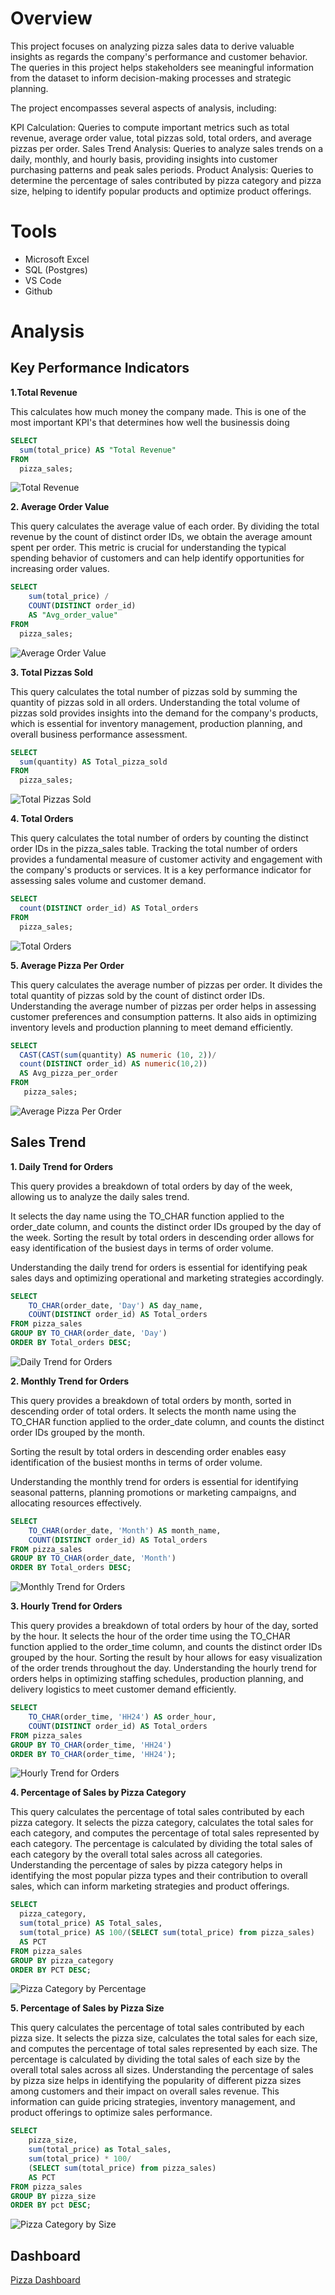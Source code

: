 # Overview

This project focuses on analyzing pizza sales data to derive valuable insights as regards the company's performance and customer behavior. The queries in this project helps stakeholders see meaningful information from the dataset to inform decision-making processes and strategic planning.

The project encompasses several aspects of analysis, including:

KPI Calculation: Queries to compute important metrics such as total revenue, average order value, total pizzas sold, total orders, and average pizzas per order.
Sales Trend Analysis: Queries to analyze sales trends on a daily, monthly, and hourly basis, providing insights into customer purchasing patterns and peak sales periods.
Product Analysis: Queries to determine the percentage of sales contributed by pizza category and pizza size, helping to identify popular products and optimize product offerings.

# Tools

- Microsoft Excel
- SQL (Postgres)
- VS Code
- Github

# Analysis

## Key Performance Indicators

**1.Total Revenue**

This calculates how much money the company made. This is one of the most important KPI's that determines how well the businessis doing

```sql
SELECT
  sum(total_price) AS "Total Revenue"
FROM
  pizza_sales;
```

![Total Revenue](assets/Total%20Revenue.png)

**2. Average Order Value**

This query calculates the average value of each order. By dividing the total revenue by the count of distinct order IDs, we obtain the average amount spent per order. This metric is crucial for understanding the typical spending behavior of customers and can help identify opportunities for increasing order values.

```sql
SELECT
    sum(total_price) /
    COUNT(DISTINCT order_id)
    AS "Avg_order_value"
FROM
  pizza_sales;
```

![Average Order Value](/assets/Average%20Order%20Value.png)

**3. Total Pizzas Sold**

This query calculates the total number of pizzas sold by summing the quantity of pizzas sold in all orders.
Understanding the total volume of pizzas sold provides insights into the demand for the company's products, which is essential for inventory management, production planning, and overall business performance assessment.

```sql
SELECT
  sum(quantity) AS Total_pizza_sold
FROM
  pizza_sales;
```

![Total Pizzas Sold](assets/Total%20Pizzas%20Sold.png)

**4. Total Orders**

This query calculates the total number of orders by counting the distinct order IDs in the pizza_sales table.
Tracking the total number of orders provides a fundamental measure of customer activity and engagement with the company's products or services. It is a key performance indicator for assessing sales volume and customer demand.

```sql
SELECT
  count(DISTINCT order_id) AS Total_orders
FROM
  pizza_sales;
```

![Total Orders](assets/Total%20Orders.png)

**5. Average Pizza Per Order**

This query calculates the average number of pizzas per order. It divides the total quantity of pizzas sold by the count of distinct order IDs. Understanding the average number of pizzas per order helps in assessing customer preferences and consumption patterns. It also aids in optimizing inventory levels and production planning to meet demand efficiently.

```sql
SELECT
  CAST(CAST(sum(quantity) AS numeric (10, 2))/
  count(DISTINCT order_id) AS numeric(10,2))
  AS Avg_pizza_per_order
FROM
   pizza_sales;
```

![Average Pizza Per Order](assets/Average%20Pizza%20Per%20Order.png)

## Sales Trend

**1. Daily Trend for Orders**

This query provides a breakdown of total orders by day of the week, allowing us to analyze the daily sales trend.

It selects the day name using the TO_CHAR function applied to the order_date column, and counts the distinct order IDs grouped by the day of the week.
Sorting the result by total orders in descending order allows for easy identification of the busiest days in terms of order volume.

Understanding the daily trend for orders is essential for identifying peak sales days and optimizing operational and marketing strategies accordingly.

```sql
SELECT
    TO_CHAR(order_date, 'Day') AS day_name,
    COUNT(DISTINCT order_id) AS Total_orders
FROM pizza_sales
GROUP BY TO_CHAR(order_date, 'Day')
ORDER BY Total_orders DESC;
```

![Daily Trend for Orders](assets/Daily%20Trend%20for%20Orders.png)

**2. Monthly Trend for Orders**

This query provides a breakdown of total orders by month, sorted in descending order of total orders.
It selects the month name using the TO_CHAR function applied to the order_date column, and counts the distinct order IDs grouped by the month.

Sorting the result by total orders in descending order enables easy identification of the busiest months in terms of order volume.

Understanding the monthly trend for orders is essential for identifying seasonal
patterns, planning promotions or marketing campaigns, and allocating resources effectively.

```sql
SELECT
    TO_CHAR(order_date, 'Month') AS month_name,
    COUNT(DISTINCT order_id) AS Total_orders
FROM pizza_sales
GROUP BY TO_CHAR(order_date, 'Month')
ORDER BY Total_orders DESC;
```

![Monthly Trend for Orders](assets/Monthly%20Trend%20for%20Orders.png)

**3. Hourly Trend for Orders**

This query provides a breakdown of total orders by hour of the day, sorted by the hour.
It selects the hour of the order time using the TO_CHAR function applied to the order_time column,
and counts the distinct order IDs grouped by the hour. Sorting the result by hour allows for easy
visualization of the order trends throughout the day. Understanding the hourly trend for orders
helps in optimizing staffing schedules, production planning, and delivery logistics to meet
customer demand efficiently.

```sql
SELECT
    TO_CHAR(order_time, 'HH24') AS order_hour,
    COUNT(DISTINCT order_id) AS Total_orders
FROM pizza_sales
GROUP BY TO_CHAR(order_time, 'HH24')
ORDER BY TO_CHAR(order_time, 'HH24');
```

![Hourly Trend for Orders](assets/Hourly%20Trend%20for%20Orders.png)

**4. Percentage of Sales by Pizza Category**

This query calculates the percentage of total sales contributed by each pizza category.
It selects the pizza category, calculates the total sales for each category, and computes
the percentage of total sales represented by each category. The percentage is calculated
by dividing the total sales of each category by the overall total sales across all categories.
Understanding the percentage of sales by pizza category helps in identifying the most
popular pizza types and their contribution to overall sales, which can inform marketing
strategies and product offerings.

```sql
SELECT
  pizza_category,
  sum(total_price) AS Total_sales,
  sum(total_price) AS 100/(SELECT sum(total_price) from pizza_sales)
  AS PCT
FROM pizza_sales
GROUP BY pizza_category
ORDER BY PCT DESC;
```

![Pizza Category by Percentage](assets/Pizza%20category%20percentage.png)

**5. Percentage of Sales by Pizza Size**

This query calculates the percentage of total sales contributed by each pizza size.
It selects the pizza size, calculates the total sales for each size, and computes
the percentage of total sales represented by each size. The percentage is calculated
by dividing the total sales of each size by the overall total sales across all sizes.
Understanding the percentage of sales by pizza size helps in identifying the popularity
of different pizza sizes among customers and their impact on overall sales revenue.
This information can guide pricing strategies, inventory management, and product
offerings to optimize sales performance.

```sql
SELECT
    pizza_size,
    sum(total_price) as Total_sales,
    sum(total_price) * 100/
    (SELECT sum(total_price) from pizza_sales)
    AS PCT
FROM pizza_sales
GROUP BY pizza_size
ORDER BY pct DESC;
```

![Pizza Category by Size](assets/Pizza%20Category%20by%20Size.png)

## Dashboard

[Pizza Dashboard](assets/Pizza%20Dashboard.pdf)
